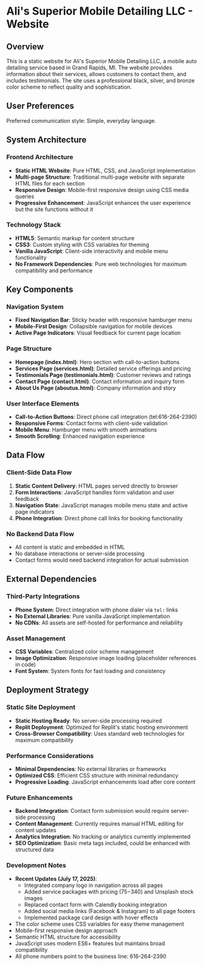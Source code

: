# Ali's Superior Mobile Detailing LLC - Website

## Overview

This is a static website for Ali's Superior Mobile Detailing LLC, a mobile auto detailing service based in Grand Rapids, MI. The website provides information about their services, allows customers to contact them, and includes testimonials. The site uses a professional black, silver, and bronze color scheme to reflect quality and sophistication.

## User Preferences

Preferred communication style: Simple, everyday language.

## System Architecture

### Frontend Architecture
- **Static HTML Website**: Pure HTML, CSS, and JavaScript implementation
- **Multi-page Structure**: Traditional multi-page website with separate HTML files for each section
- **Responsive Design**: Mobile-first responsive design using CSS media queries
- **Progressive Enhancement**: JavaScript enhances the user experience but the site functions without it

### Technology Stack
- **HTML5**: Semantic markup for content structure
- **CSS3**: Custom styling with CSS variables for theming
- **Vanilla JavaScript**: Client-side interactivity and mobile menu functionality
- **No Framework Dependencies**: Pure web technologies for maximum compatibility and performance

## Key Components

### Navigation System
- **Fixed Navigation Bar**: Sticky header with responsive hamburger menu
- **Mobile-First Design**: Collapsible navigation for mobile devices
- **Active Page Indicators**: Visual feedback for current page location

### Page Structure
- **Homepage (index.html)**: Hero section with call-to-action buttons
- **Services Page (services.html)**: Detailed service offerings and pricing
- **Testimonials Page (testimonials.html)**: Customer reviews and ratings
- **Contact Page (contact.html)**: Contact information and inquiry form
- **About Us Page (aboutus.html)**: Company information and story

### User Interface Elements
- **Call-to-Action Buttons**: Direct phone call integration (tel:616-264-2390)
- **Responsive Forms**: Contact forms with client-side validation
- **Mobile Menu**: Hamburger menu with smooth animations
- **Smooth Scrolling**: Enhanced navigation experience

## Data Flow

### Client-Side Data Flow
1. **Static Content Delivery**: HTML pages served directly to browser
2. **Form Interactions**: JavaScript handles form validation and user feedback
3. **Navigation State**: JavaScript manages mobile menu state and active page indicators
4. **Phone Integration**: Direct phone call links for booking functionality

### No Backend Data Flow
- All content is static and embedded in HTML
- No database interactions or server-side processing
- Contact forms would need backend integration for actual submission

## External Dependencies

### Third-Party Integrations
- **Phone System**: Direct integration with phone dialer via `tel:` links
- **No External Libraries**: Pure vanilla JavaScript implementation
- **No CDNs**: All assets are self-hosted for performance and reliability

### Asset Management
- **CSS Variables**: Centralized color scheme management
- **Image Optimization**: Responsive image loading (placeholder references in code)
- **Font System**: System fonts for fast loading and consistency

## Deployment Strategy

### Static Site Deployment
- **Static Hosting Ready**: No server-side processing required
- **Replit Deployment**: Optimized for Replit's static hosting environment
- **Cross-Browser Compatibility**: Uses standard web technologies for maximum compatibility

### Performance Considerations
- **Minimal Dependencies**: No external libraries or frameworks
- **Optimized CSS**: Efficient CSS structure with minimal redundancy
- **Progressive Loading**: JavaScript enhancements load after core content

### Future Enhancements
- **Backend Integration**: Contact form submission would require server-side processing
- **Content Management**: Currently requires manual HTML editing for content updates
- **Analytics Integration**: No tracking or analytics currently implemented
- **SEO Optimization**: Basic meta tags included, could be enhanced with structured data

### Development Notes
- **Recent Updates (July 17, 2025)**: 
  - Integrated company logo in navigation across all pages
  - Added service packages with pricing ($75-$340) and Unsplash stock images
  - Replaced contact form with Calendly booking integration
  - Added social media links (Facebook & Instagram) to all page footers
  - Implemented package card design with hover effects
- The color scheme uses CSS variables for easy theme management
- Mobile-first responsive design approach
- Semantic HTML structure for accessibility
- JavaScript uses modern ES6+ features but maintains broad compatibility
- All phone numbers point to the business line: 616-264-2390
